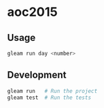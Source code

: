 # aoc2015

## Usage
```sh
gleam run day <number>
```

## Development

```sh
gleam run   # Run the project
gleam test  # Run the tests
```
